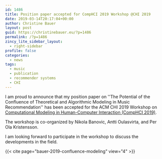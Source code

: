 ```yaml
---
id: 1486
title: Position paper accepted for CompHCI 2019 Workshop @CHI 2019
date: 2019-03-14T20:17:04+00:00
author: Christine Bauer
layout: post
guid: https://christinebauer.eu/?p=1486
permalink: /?p=1486
zincy_lite_sidebar_layout:
  - right-sidebar
profile: false
categories:
  - news
tags:
  - music
  - publication
  - recommender systems
  - CHI
---
```

I am proud to announce that my position paper on ''The Potential of the Confluence of Theoretical and Algorithmic Modeling in Music Recommendation'' has been accepted for the ACM CHI 2019 Workshop on [Computational Modeling in Human-Computer Interaction (CompHCI 2019)](https://hcicompmodeling.wordpress.com).

The workshop is co-organized by Nikola Banovic, Antti Oulasvirta, and Per Ola Kristensson.

I am looking forward to participate in the workshop to discuss the developments in the field.

{{< cite page="bauer-2019-confluence-modeling" view="4" >}}